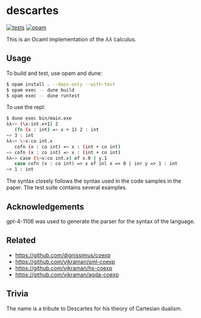 # descartes

[![tests](https://github.com/vikraman/descartes/actions/workflows/workflow.yml/badge.svg)](https://github.com/vikraman/descartes/actions/workflows/workflow.yml)
[![opam](https://github.com/vikraman/descartes/actions/workflows/opam-dependency-submission.yml/badge.svg)](https://github.com/vikraman/descartes/actions/workflows/opam-dependency-submission.yml)

This is an Ocaml implementation of the $\lambda\widetilde{\lambda}$ calculus.

## Usage

To build and test, use opam and dune:

``` bash
$ opam install . --deps-only --with-test
$ opam exec -- dune build
$ opam exec -- dune runtest
```

To use the repl:

```bash
$ dune exec bin/main.exe
λλ~> (\x:int.x+1) 2
   (fn (x : int) => x + 1) 2 : int
~> 3 : int
λλ~> \~x:co int.x
   cofn (x : co int) => x : (int + co int)
~> cofn (x : co int) => x : (int + co int)
λλ~> case (\~x:co int.x) of x.0 | y.1
   case cofn (x : co int) => x of inl x => 0 | inr y => 1 : int
~> 1 : int
```

The syntax closely follows the syntax used in the code samples in the paper.
The test suite contains several examples.

## Acknowledgements

gpt-4-1106 was used to generate the parser for the syntax of the language.

## Related

- https://github.com/dignissimus/coexp
- https://github.com/vikraman/sml-coexp
- https://github.com/vikraman/hs-coexp
- https://github.com/vikraman/agda-coexp

## Trivia

The name is a tribute to Descartes for his theory of Cartesian dualism.
